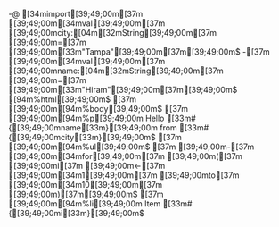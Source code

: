 -@ [34mimport[39;49;00m[37m [39;49;00m[34mval[39;49;00m[37m [39;49;00mcity:[04m[32mString[39;49;00m[37m [39;49;00m=[37m [39;49;00m[33m"Tampa"[39;49;00m[37m[39;49;00m$
-[37m [39;49;00m[34mval[39;49;00m[37m [39;49;00mname:[04m[32mString[39;49;00m[37m [39;49;00m=[37m [39;49;00m[33m"Hiram"[39;49;00m[37m[39;49;00m$
[94m%html[39;49;00m$
[37m  [39;49;00m[94m%body[39;49;00m$
[37m    [39;49;00m[94m%p[39;49;00m Hello [33m#{[39;49;00mname[33m}[39;49;00m from [33m#{[39;49;00mcity[33m}[39;49;00m$
[37m    [39;49;00m[94m%ul[39;49;00m$
[37m    [39;49;00m-[37m [39;49;00m[34mfor[39;49;00m[37m [39;49;00m([37m [39;49;00mi[37m [39;49;00m<-[37m [39;49;00m[34m1[39;49;00m[37m [39;49;00mto[37m [39;49;00m[34m10[39;49;00m[37m [39;49;00m)[37m[39;49;00m$
[37m      [39;49;00m[94m%li[39;49;00m Item [33m#{[39;49;00mi[33m}[39;49;00m$
